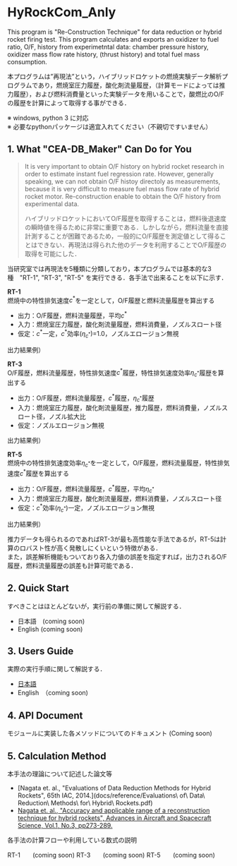 
# HyRockCom_Anly

This program is "Re-Construction Technique" for data reduction or hybrid rocket firing test. This program calculates and exports an oxidizer to fuel ratio, O/F, history from experimetntal data: chamber pressure history, oxidizer mass flow rate history, (thrust history) and total fuel mass consumption.  

本プログラムは”再現法”という，ハイブリッドロケットの燃焼実験データ解析プログラムであり，燃焼室圧力履歴，酸化剤流量履歴，（計算モードによっては推力履歴），および燃料消費量といった実験データを用いることで，酸燃比のO/Fの履歴を計算によって取得する事ができる．

※ windows, python 3 に対応  
※ 必要なpythonパッケージは適宜入れてください（不親切ですいません）

## 1. What "CEA-DB_Maker" Can Do for You

>It is very important to obtain O/F history on hybrid rocket research in order to estimate instant fuel regression rate. However, generally speaking, we can not obtain O/F histoy directoly as measurements, because it is very difficult to measure fuel mass flow rate of hybrid rocket motor. Re-construction enable to obtain the O/F history from experimental data.  
>
>ハイブリッドロケットにおいてO/F履歴を取得することは，燃料後退速度の瞬時値を得るために非常に重要である．しかしながら，燃料流量を直接計測することが困難であるため，一般的にO/F履歴を測定値として得ることはできない．再現法は得られた他のデータを利用することでO/F履歴の取得を可能にした．  

当研究室では再現法を5種類に分類しており，本プログラムでは基本的な3種　"RT-1", "RT-3", "RT-5" を実行できる．各手法で出来ることを以下に示す．  

**RT-1**  
燃焼中の特性排気速度$c^*$を一定として，O/F履歴と燃料流量履歴を算出する  

* 出力：O/F履歴，燃料流量履歴，平均$c^*$
* 入力：燃焼室圧力履歴，酸化剤流量履歴，燃料消費量，ノズルスロート径
* 仮定：$c^*$一定，$c^*$効率($\eta_{c^*}$)=1.0，ノズルエロージョン無視

出力結果例）  

**RT-3**  
O/F履歴，燃料流量履歴，特性排気速度$c^*$履歴，特性排気速度効率$\eta_{c^*}$履歴を算出する  

* 出力：O/F履歴，燃料流量履歴，$c^*$履歴，$\eta_{c^*}$履歴
* 入力：燃焼室圧力履歴，酸化剤流量履歴，推力履歴，燃料消費量，ノズルスロート径，ノズル拡大比
* 仮定：ノズルエロージョン無視

出力結果例）  

**RT-5**  
燃焼中の特性排気速度効率$\eta_{c^*}$を一定として，O/F履歴，燃料流量履歴，特性排気速度$c^*$履歴を算出する  

* 出力：O/F履歴，燃料流量履歴，$c^*$履歴，平均$\eta_{c^*}$
* 入力：燃焼室圧力履歴，酸化剤流量履歴，燃料消費量，ノズルスロート径
* 仮定：$c^*$効率($\eta_{c^*}$)一定，ノズルエロージョン無視

出力結果例）  

推力データも得られるのであればRT-3が最も高性能な手法であるが，RT-5は計算のロバスト性が高く発散しにくいという特徴がある．  
また，誤差解析機能もついており各入力値の誤差を指定すれば，出力されるO/F履歴，燃料流量履歴の誤差も計算可能である．

## 2. Quick Start

すべきことはほとんどないが，実行前の準備に関して解説する．

* 日本語　(coming soon)
* English (coming soon)

## 3. Users Guide

実際の実行手順に関して解説する．

* [日本語](docs/users_guide_jp.md)
* English　（coming soon)

## 4. API Document

モジュールに実装した各メソッドについてのドキュメント (Coming soon)

## 5. Calculation Method  

本手法の理論について記述した論文等

* [Nagata et. al., "Evaluations of Data Reduction Methods for Hybrid Rockets", 65th IAC, 2014.](docs/reference/Evaluations\ of\ Data\ Reduction\ Methods\ for\ Hybrid\ Rockets.pdf)
* [Nagata et. al., "Accuracy and applicable range of a reconstruction technique for hybrid rockets", Advances in Aircraft and Spacecraft Science, Vol.1, No.3, pp273-289.](http://www.techno-press.org/content/?page=article&journal=aas&volume=1&num=3&ordernum=2)

各手法の計算フローや利用している数式の説明

RT-1　　(coming soon)
RT-3　　(coming soon)
RT-5　　(coming soon)
